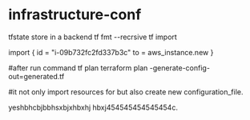 # infrastructure-conf
tfstate store in a backend
tf fmt --recrsive
tf import 


import {
  id = "i-09b732fc2fd337b3c"
  to = aws_instance.new
}



#after run command tf plan 
terraform plan -generate-config-out=generated.tf

#it not only import resources for but also create new configuration_file.

yeshbhcbjbbhsxbjxhbxhj hbxj454545454545454c.
